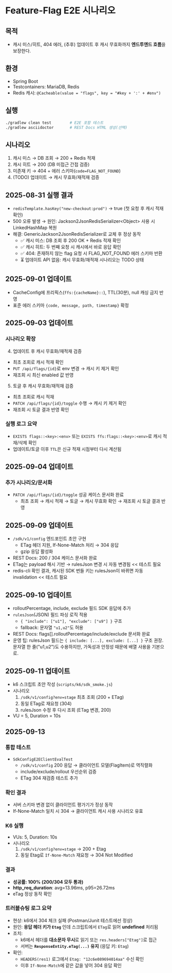 # Feature-Flag E2E 시나리오

## 목적
- 캐시 미스/히트, 404 에러, (추후) 업데이트 후 캐시 무효화까지 **엔드투엔드 흐름**을 보장한다.

## 환경
- Spring Boot
- Testcontainers: MariaDB, Redis
- Redis 캐시: `@Cacheable(value = "flags", key = "#key + ':' + #env")`

## 실행
```bash
./gradlew clean test        # E2E 포함 테스트
./gradlew asciidoctor       # REST Docs HTML 생성(선택)
```
## 시나리오
1. 캐시 미스 → DB 조회 → 200 + Redis 적재
2. 캐시 히트 → 200 (DB 미접근 간접 검증)
3. 미존재 키 → 404 + 에러 스키마(`code=FLAG_NOT_FOUND`)
4. (TODO) 업데이트 → 캐시 무효화/재적재 검증

## 2025-08-31 실행 결과 
- `redisTemplate.hasKey("new-checkout:prod")` → true (첫 요청 후 캐시 적재 확인)
- 500 오류 발생 → 원인: Jackson2JsonRedisSerializer\<Object\> 사용 시 LinkedHashMap 복원
- 해결: GenericJackson2JsonRedisSerializer로 교체 후 정상 동작
  - ✅ 캐시 미스: DB 조회 후 200 OK + Redis 적재 확인
  - ✅ 캐시 히트: 두 번째 요청 시 캐시에서 바로 응답 확인
  - ✅ 404: 존재하지 않는 flag 요청 시 FLAG_NOT_FOUND 에러 스키마 반환
  - ⏳ 업데이트 API 없음: 캐시 무효화/재적재 시나리오는 TODO 상태

## 2025-09-01 업데이트
- CacheConfig에 프리픽스(`ffs:{cacheName}::`), TTL(30분), null 캐싱 금지 반영
- 표준 에러 스키마 `{code, message, path, timestamp}` 확정

## 2025-09-03 업데이트

### 시나리오 확장
4. 업데이트 후 캐시 무효화/재적재 검증
  - 최초 조회로 캐시 적재 확인
  - `PUT /api/flags/{id}`로 env 변경 → 캐시 키 제거 확인
  - 재조회 시 최신 enabled 값 반영

5. 토글 후 캐시 무효화/재적재 검증
  - 최초 조회로 캐시 적재
  - `PATCH /api/flags/{id}/toggle` 수행 → 캐시 키 제거 확인
  - 재조회 시 토글 결과 반영 확인

### 실행 로그 요약
- `EXISTS flags::<key>:<env>` 또는 `EXISTS ffs:flags::<key>:<env>`로 캐시 적재/삭제 확인
- 업데이트/토글 이후 `TTL`은 신규 적재 시점부터 다시 계산됨

## 2025-09-04 업데이트

### 추가 시나리오/문서화
- `PATCH /api/flags/{id}/toggle` 성공 케이스 문서화 완료
    - 최초 조회 → 캐시 적재 → 토글 → 캐시 무효화 확인 → 재조회 시 토글 결과 반영

## 2025-09-09 업데이트
- `/sdk/v1/config` 엔드포인트 초안 구현
  - ETag 헤더 지원, If-None-Match 처리 → 304 응답
  - gzip 응답 활성화
- REST Docs: 200 / 304 케이스 문서화 완료
- ETag는 payload 해시 기반 → rulesJson 변경 시 자동 변경됨 << 테스트 필요
- redis-cli 확인 결과, 캐시된 SDK 번들 키는 rulesJson이 바뀌면 자동 invalidation << 테스트 필요


## 2025-09-10 업데이트
- rolloutPercentage, include, exclude 필드 SDK 응답에 추가
- `rulesJson`(JSON) 필드 파싱 로직 적용
  - `{ "include": ["u1"], "exclude": ["u9"] }` 구조
  - fallback: 문자열 `"u1,u2"`도 허용
- REST Docs: flags[].rolloutPercentage/include/exclude 문서화 완료
- 운영 팁: rulesJson 필드는 `{ include: [...], exclude: [...] }` 구조 권장.
  문자열 한 줄("u1,u2")도 수용하지만, 가독성과 안정성 때문에 배열 사용을 기본으로.

## 2025-09-11 업데이트
- k6 스크립트 초안 작성 (`scripts/k6/sdk_smoke.js`)
- 시나리오
  1. `/sdk/v1/config?env=stage` 최초 조회 (200 + ETag)
  2. 동일 ETag로 재요청 (304)
  3. rulesJson 수정 후 다시 조회 (ETag 변경, 200)
- VU = 5, Duration = 10s

## 2025-09-13 

### 통합 테스트
- `SdkConfigE2EClientEvalTest`
  - `/sdk/v1/config` 200 응답 → 클라이언트 모델(FlagItem)로 역직렬화
  - include/exclude/rollout 우선순위 검증
  - ETag 304 재검증 테스트 추가

### 확인 결과
- 서버 스키마 변경 없이 클라이언트 평가기가 정상 동작
- If-None-Match 일치 시 304 → 클라이언트 캐시 사용 시나리오 유효

### K6 실행
- VUs: 5, Duration: 10s
- 시나리오
  1) `/sdk/v1/config?env=stage` → 200 + Etag
  2) 동일 Etag로 `If-None-Match` 재요청 → 304 Not Modified

### 결과
- **성공률: 100% (200/304 모두 통과)**
- **http_req_duration**: avg=13.96ms, p95=26.72ms
- eTag 정상 동작 확인

### 트러블슈팅 로그 요약
- 현상: k6에서 304 체크 실패 (Postman/Junit 테스트에선 정상)
- 원인: **응답 헤더 키가 `Etag`** 인데 스크립트에서 `ETag`로 읽어 **undefined** 처리됨
- 조치:
  - k6에서 헤더를 **대소문자 무시**로 읽기 또는 `res.headers["Etag"]`로 접근
  - 서버는 **`ResponseEntity.eTag(...)` 유지** (응답 키: `Etag`)
- 확인:
  - `HEADERS(res1)` 로그에서 `Etag: "12c6e089694014aa"` 수신 확인
  - 이후 `If-None-Match`에 같은 값을 넣어 304 응답 확인